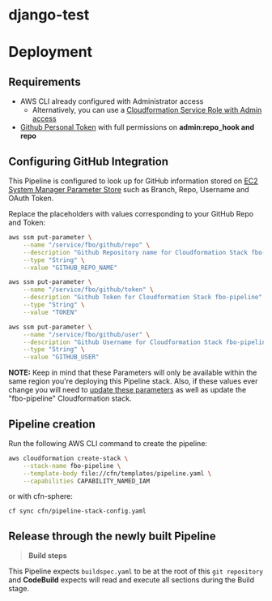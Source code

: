 # django-test


# Deployment

## Requirements

* AWS CLI already configured with Administrator access
    - Alternatively, you can use a [Cloudformation Service Role with Admin access](https://docs.aws.amazon.com/AWSCloudFormation/latest/UserGuide/using-iam-servicerole.html)
* [Github Personal Token](https://help.github.com/articles/creating-a-personal-access-token-for-the-command-line/) with full permissions on **admin:repo_hook and repo**

## Configuring GitHub Integration

This Pipeline is configured to look up for GitHub information stored on [EC2 System Manager Parameter Store](https://docs.aws.amazon.com/systems-manager/latest/userguide/systems-manager-paramstore.html) such as Branch, Repo, Username and OAuth Token.

Replace the placeholders with values corresponding to your GitHub Repo and Token:

```bash
aws ssm put-parameter \
    --name "/service/fbo/github/repo" \
    --description "Github Repository name for Cloudformation Stack fbo-pipeline" \
    --type "String" \
    --value "GITHUB_REPO_NAME"

aws ssm put-parameter \
    --name "/service/fbo/github/token" \
    --description "Github Token for Cloudformation Stack fbo-pipeline" \
    --type "String" \
    --value "TOKEN"

aws ssm put-parameter \
    --name "/service/fbo/github/user" \
    --description "Github Username for Cloudformation Stack fbo-pipeline" \
    --type "String" \
    --value "GITHUB_USER"
```

**NOTE:** Keep in mind that these Parameters will only be available within the same region you're deploying this Pipeline stack. Also, if these values ever change you will need to [update these parameters](https://docs.aws.amazon.com/cli/latest/reference/ssm/put-parameter.html) as well as update the "fbo-pipeline" Cloudformation stack.

## Pipeline creation

Run the following AWS CLI command to create the pipeline:

```bash
aws cloudformation create-stack \
    --stack-name fbo-pipeline \
    --template-body file://cfn/templates/pipeline.yaml \
    --capabilities CAPABILITY_NAMED_IAM
```
or with cfn-sphere:
```
cf sync cfn/pipeline-stack-config.yaml
```

## Release through the newly built Pipeline

> **Build steps**

This Pipeline expects `buildspec.yaml` to be at the root of this `git repository` and **CodeBuild** expects will read and execute all sections during the Build stage.
